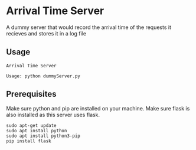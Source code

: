 # Arrival Time Server

A dummy server that would record the arrival time of the requests it recieves and stores it in a log file

## Usage
```
Arrival Time Server

Usage: python dummyServer.py
```

## Prerequisites
Make sure python and pip are installed on your machine. Make sure flask is also installed as this server uses flask.
```
sudo apt-get update
sudo apt install python
sudo apt install python3-pip
pip install flask
```